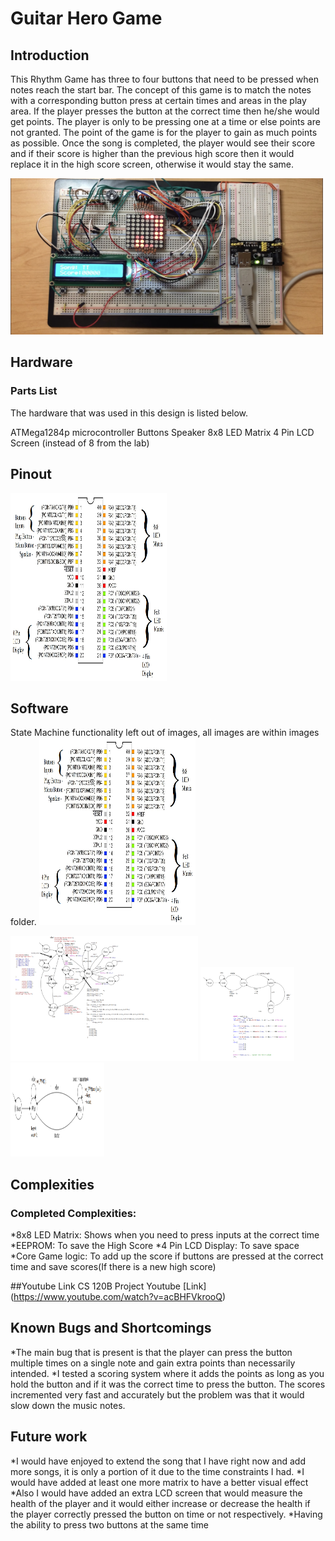 # Guitar Hero Game

## Introduction
This Rhythm Game has three to four buttons that need to be pressed when notes reach the start bar. The concept of this game is to match the notes with a corresponding button press at certain times and areas in the play area. If the player presses the button at the correct time then he/she would get points. The player is only to be pressing one at a time or else points are not granted. The point of the game is for the player to gain as much points as possible. Once the song is completed, the player would see their score and if their score is higher than the previous high score then it would replace it in the high score screen, otherwise it would stay the same.

<img src="https://github.com/codyiskhuu/120b_Final_Project/blob/master/Interface_2.PNG" width="500" height="250"> 

## Hardware
### Parts List
The hardware that was used in this design is listed below. 

ATMega1284p microcontroller
Buttons
Speaker
8x8 LED Matrix
4 Pin LCD Screen (instead of 8 from the lab)

## Pinout
<img src="https://github.com/codyiskhuu/120b_Final_Project/blob/master/Wiring.jpg" width="250" height="300">

## Software
State Machine functionality left out of images, all images are within images folder.
<img src="https://github.com/codyiskhuu/120b_Final_Project/blob/master/Wiring.jpg" width="250" height="300">

<img src="https://github.com/codyiskhuu/120b_Final_Project/blob/master/FSM%20LCD_Display%20and%20Game_Logic.png" width="300" height="200">
<img src="https://github.com/codyiskhuu/120b_Final_Project/blob/master/FSM%20LCD_Display.png" width="150" height="150">
<img src="https://github.com/codyiskhuu/120b_Final_Project/blob/master/FSM%20Song_State.png" width="150" height="150">

## Complexities

### Completed Complexities:
*8x8 LED Matrix: Shows when you need to press inputs at the correct time 
*EEPROM: To save the High Score
*4 Pin LCD Display: To save space
*Core Game logic: To add up the score if buttons are pressed at the correct time and save scores(If there is a new high score) 

##Youtube Link
CS 120B Project Youtube [Link] (https://www.youtube.com/watch?v=acBHFVkrooQ)

## Known Bugs and Shortcomings
*The main bug that is present is that the player can press the button multiple times on a single note and gain extra points than necessarily intended.
*I tested a scoring system where it adds the points as long as you hold the button and if it was the correct time to press the button. The scores incremented very fast and accurately but the problem was that it would slow down the music notes.

## Future work
*I would have enjoyed to extend the song that I have right now and add more songs, it is only a portion of it due to the time constraints I had.
*I would have added at least one more matrix to have a better visual effect
*Also I would have added an extra LCD screen that would measure the health of the player and it would either increase or decrease the health if the player correctly pressed the button on time or not respectively.
*Having the ability to press two buttons at the same time
